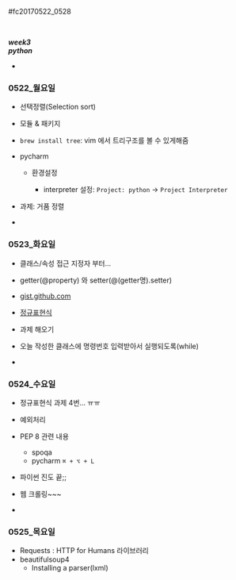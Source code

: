 #fc20170522_0528

<br>

*__week3__*  
*__python__*

-
### 0522_월요일

- 선택정렬(Selection sort)

- 모듈 & 패키지

- `brew install tree`: vim 에서 트리구조를 볼 수 있게해줌

- pycharm

	- 환경설정

		- interpreter 설정: `Project: python` → `Project Interpreter`

- 과제: 거품 정렬

-

### 0523_화요일

- 클래스/속성 접근 지정자 부터...

- getter(@property) 와 setter(@(getter명).setter)

- [gist.github.com](gist.github.com)

- [정규표현식](http://regexr.com/)

- 과제 해오기
- 오늘 작성한 클래스에 명령번호 입력받아서 실행되도록(while)

-

### 0524_수요일

- 정규표현식 과제 4번... ㅠㅠ

- 예외처리

- PEP 8 관련 내용

	- spoqa 
	- pycharm `⌘ + ⌥ + L`

- 파이썬 진도 끝;;
- 웹 크롤링~~~

-

### 0525_목요일

- Requests : HTTP for Humans 라이브러리
- beautifulsoup4
	- Installing a parser(lxml)